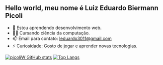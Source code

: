 ## Hello world, meu nome é Luiz Eduardo Biermann Picoli


- 🌱 Estou aprendendo desenvolvimento web.
- 🧑‍🎓 Cursando ciência da computação.
- 📫 Email para contato: leduardo3011@gmail.com
- ⚡ Curiosidade: Gosto de jogar e aprender novas tecnologias.

[![picoliW GitHub stats](https://github-readme-stats.vercel.app/api?username=picoliW)](https://github.com/anuraghazra/github-readme-stats)
[![Top Langs](https://github-readme-stats.vercel.app/api/top-langs/?username=picoliW&layout=compact)](https://github.com/anuraghazra/github-readme-stats)
